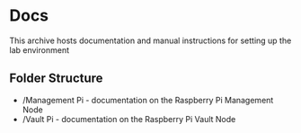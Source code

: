 # Docs

This archive hosts documentation and manual instructions for setting up the lab environment

## Folder Structure

- /Management Pi - documentation on the Raspberry Pi Management Node
- /Vault Pi - documentation on the Raspberry Pi Vault Node